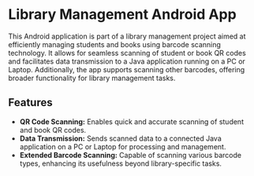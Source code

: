 # Library Management Android App

This Android application is part of a library management project aimed at efficiently managing students and books using barcode scanning technology. It allows for seamless scanning of student or book QR codes and facilitates data transmission to a Java application running on a PC or Laptop. Additionally, the app supports scanning other barcodes, offering broader functionality for library management tasks.

## Features

- **QR Code Scanning:** Enables quick and accurate scanning of student and book QR codes.
- **Data Transmission:** Sends scanned data to a connected Java application on a PC or Laptop for processing and management.
- **Extended Barcode Scanning:** Capable of scanning various barcode types, enhancing its usefulness beyond library-specific tasks.
